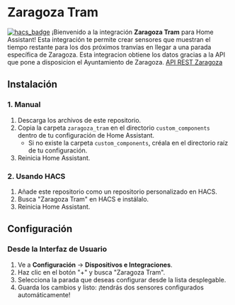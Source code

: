 # **Zaragoza Tram**
[![hacs_badge](https://img.shields.io/badge/HACS-Default-orange.svg)](https://github.com/custom-components/hacs)
¡Bienvenido a la integración **Zaragoza Tram** para Home Assistant! Esta integración te permite crear sensores que muestran el tiempo restante para los dos próximos tranvías en llegar a una parada específica de Zaragoza.
Esta integracion obtiene los datos gracias a la API que pone a disposicion el Ayuntamiento de Zaragoza. [API REST Zaragoza](https://www.zaragoza.es/sede/portal/datos-abiertos/servicio/catalogo/327) 

## **Instalación**

### **1. Manual**

1. Descarga los archivos de este repositorio.
2. Copia la carpeta `zaragoza_tram` en el directorio `custom_components` dentro de tu configuración de Home Assistant.
    - Si no existe la carpeta `custom_components`, créala en el directorio raíz de tu configuración.
3. Reinicia Home Assistant.

### **2. Usando HACS**

1. Añade este repositorio como un repositorio personalizado en HACS.
2. Busca "Zaragoza Tram" en HACS e instálalo.
3. Reinicia Home Assistant.

## **Configuración**

### **Desde la Interfaz de Usuario**

1. Ve a **Configuración** → **Dispositivos e Integraciones**.
2. Haz clic en el botón "+" y busca "Zaragoza Tram".
3. Selecciona la parada que deseas configurar desde la lista desplegable.
4. Guarda los cambios y listo: ¡tendrás dos sensores configurados automáticamente!
